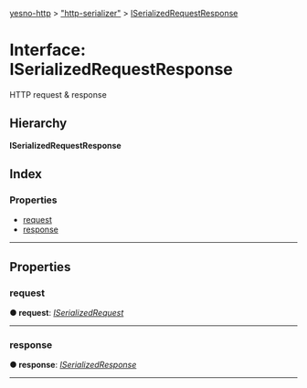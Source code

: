 [yesno-http](../README.md) > ["http-serializer"](../modules/_http_serializer_.md) > [ISerializedRequestResponse](../interfaces/_http_serializer_.iserializedrequestresponse.md)

# Interface: ISerializedRequestResponse

HTTP request & response

## Hierarchy

**ISerializedRequestResponse**

## Index

### Properties

* [request](_http_serializer_.iserializedrequestresponse.md#request)
* [response](_http_serializer_.iserializedrequestresponse.md#response)

---

## Properties

<a id="request"></a>

###  request

**● request**: *[ISerializedRequest](_http_serializer_.iserializedrequest.md)*

___
<a id="response"></a>

###  response

**● response**: *[ISerializedResponse](_http_serializer_.iserializedresponse.md)*

___

